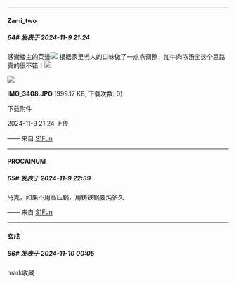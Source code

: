 ﻿
*****

####  Zami_two  
##### 64#       发表于 2024-11-9 21:24

感谢楼主的菜谱<img src="https://static.saraba1st.com/image/smiley/face2017/075.png" referrerpolicy="no-referrer">
根据家里老人的口味做了一点点调整，加牛肉浓汤宝这个思路真的很不错！<img src="https://static.saraba1st.com/image/smiley/face2017/073.png" referrerpolicy="no-referrer">

<img src="https://img.saraba1st.com/forum/202411/09/212402ic55yb5754cnqncc.jpg" referrerpolicy="no-referrer">

<strong>IMG_3408.JPG</strong> (999.17 KB, 下载次数: 0)

下载附件

2024-11-9 21:24 上传

—— 来自 [S1Fun](https://s1fun.koalcat.com)


*****

####  PROCAINUM  
##### 65#       发表于 2024-11-9 22:39

马克，如果不用高压锅，用铸铁锅要炖多久

—— 来自 [S1Fun](https://s1fun.koalcat.com)


*****

####  玄戍  
##### 66#       发表于 2024-11-10 00:05

mark收藏


